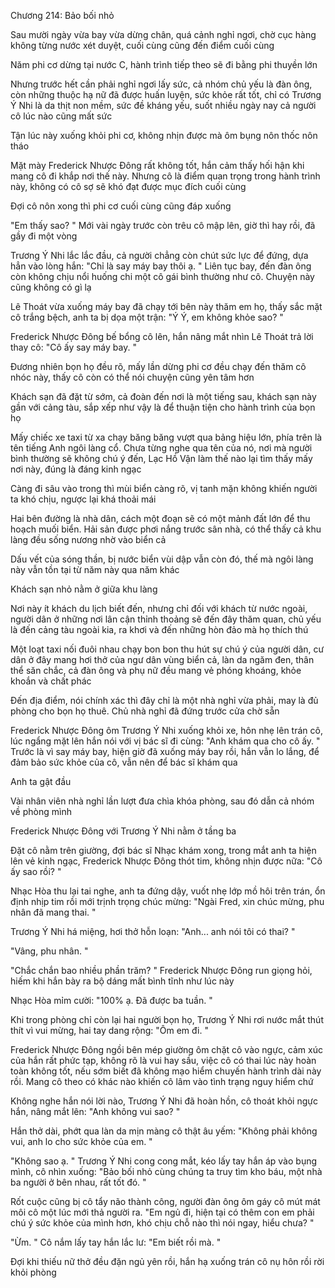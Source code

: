 




Chương 214: Bảo bối nhỏ


Sau mười ngày vừa bay vừa dừng chân, quá cảnh nghỉ ngơi, chờ cục hàng không từng nước xét duyệt, cuối cùng cũng đến điểm cuối cùng

Năm phi cơ dừng tại nước C, hành trình tiếp theo sẽ đi bằng phi thuyền lớn

Nhưng trước hết cần phải nghỉ ngơi lấy sức, cả nhóm chủ yếu là đàn ông, còn những thuộc hạ nữ đã được huấn luyện, sức khỏe rất tốt, chỉ có Trương Ý Nhi là da thịt non mềm, sức đề kháng yếu, suốt nhiều ngày nay cả người cô lúc nào cũng mất sức

Tận lúc này xuống khỏi phi cơ, không nhịn được mà ôm bụng nôn thốc nôn tháo

Mặt mày Frederick Nhược Đông rất không tốt, hắn cảm thấy hối hận khi mang cô đi khắp nơi thế này. Nhưng cô là điểm quan trọng trong hành trình này, không có cô sợ sẽ khó đạt được mục đích cuối cùng

Đợi cô nôn xong thì phi cơ cuối cùng cũng đáp xuống

"Em thấy sao? " Mới vài ngày trước còn trêu cô mập lên, giờ thì hay rồi, đã gầy đi một vòng

Trương Ý Nhi lắc lắc đầu, cả người chẳng còn chút sức lực để đứng, dựa hẳn vào lòng hắn: "Chỉ là say máy bay thôi ạ. " Liên tục bay, đến đàn ông còn không chịu nổi huống chi một cô gái bình thường như cô. Chuyện này cũng không có gì lạ

Lê Thoát vừa xuống máy bay đã chạy tới bên này thăm em họ, thấy sắc mặt cô trắng bệch, anh ta bị dọa một trận: "Ý Ý, em không khỏe sao? "

Frederick Nhược Đông bế bổng cô lên, hắn nâng mắt nhìn Lê Thoát trả lời thay cô: "Cô ấy say máy bay. "

Đương nhiên bọn họ đều rõ, mấy lần dừng phi cơ đều chạy đến thăm cô nhóc này, thấy cô còn có thể nói chuyện cũng yên tâm hơn

Khách sạn đã đặt từ sớm, cả đoàn đến nơi là một tiếng sau, khách sạn này gần với cảng tàu, sắp xếp như vậy là để thuận tiện cho hành trình của bọn họ

Mấy chiếc xe taxi từ xa chạy băng băng vượt qua bảng hiệu lớn, phía trên là tên tiếng Anh ngôi làng cổ. Chưa từng nghe qua tên của nó, nơi mà người bình thường sẽ không chú ý đến, Lạc Hồ Vận làm thế nào lại tìm thấy mấy nơi này, đúng là đáng kinh ngạc

Càng đi sâu vào trong thì mùi biển càng rõ, vị tanh mặn không khiến người ta khó chịu, ngược lại khá thoải mái

Hai bên đường là nhà dân, cách một đoạn sẽ có một mảnh đất lớn để thu hoạch muối biển. Hải sản được phơi nắng trước sân nhà, có thể thấy cả khu làng đều sống nương nhờ vào biển cả

Dấu vết của sóng thần, bị nước biển vùi dập vẫn còn đó, thế mà ngôi làng này vẫn tồn tại từ năm này qua năm khác

Khách sạn nhỏ nằm ở giữa khu làng

Nơi này ít khách du lịch biết đến, nhưng chỉ đối với khách từ nước ngoài, người dân ở những nơi lân cận thỉnh thoảng sẽ đến đây thăm quan, chủ yếu là đến cảng tàu ngoài kia, ra khơi và đến những hòn đảo mà họ thích thú

Một loạt taxi nối đuôi nhau chạy bon bon thu hút sự chú ý của người dân, cư dân ở đây mang hơi thở của ngư dân vùng biển cả, làn da ngăm đen, thân thể săn chắc, cả đàn ông và phụ nữ đều mang vẻ phóng khoáng, khỏe khoắn và chất phác

Đến địa điểm, nói chính xác thì đây chỉ là một nhà nghỉ vừa phải, may là đủ phòng cho bọn họ thuê. Chủ nhà nghỉ đã đứng trước cửa chờ sẵn

Frederick Nhược Đông ôm Trương Ý Nhi xuống khỏi xe, hôn nhẹ lên trán cô, lúc ngẩng mặt lên hắn nói với vị bác sĩ đi cùng: "Anh khám qua cho cô ấy. " Trước là vì say máy bay, hiện giờ đã xuống máy bay rồi, hắn vẫn lo lắng, để đảm bảo sức khỏe của cô, vẫn nên để bác sĩ khám qua

Anh ta gật đầu

Vài nhân viên nhà nghỉ lần lượt đưa chìa khóa phòng, sau đó dẫn cả nhóm về phòng mình

Frederick Nhược Đông với Trương Ý Nhi nằm ở tầng ba

Đặt cô nằm trên giường, đợi bác sĩ Nhạc khám xong, trong mắt anh ta hiện lên vẻ kinh ngạc, Frederick Nhược Đông thót tim, không nhịn được nữa: "Cô ấy sao rồi? "

Nhạc Hòa thu lại tai nghe, anh ta đứng dậy, vuốt nhẹ lớp mồ hôi trên trán, ổn định nhịp tim rồi mới trịnh trọng chúc mừng: "Ngài Fred, xin chúc mừng, phu nhân đã mang thai. "

Trương Ý Nhi há miệng, hơi thở hỗn loạn: "Anh... anh nói tôi có thai? "

"Vâng, phu nhân. "

"Chắc chắn bao nhiều phần trăm? " Frederick Nhược Đông run giọng hỏi, hiếm khi hắn bày ra bộ dáng mất bình tĩnh như lúc này

Nhạc Hòa mỉm cười: "100% ạ. Đã được ba tuần. "

Khi trong phòng chỉ còn lại hai người bọn họ, Trương Ý Nhi rơi nước mắt thút thít vì vui mừng, hai tay dang rộng: "Ôm em đi. "

Frederick Nhược Đông ngồi bên mép giường ôm chặt cô vào ngực, cảm xúc của hắn rất phức tạp, không rõ là vui hay sầu, việc cô có thai lúc này hoàn toàn không tốt, nếu sớm biết đã không mạo hiểm chuyến hành trình dài này rồi. Mang cô theo có khác nào khiến cô lâm vào tình trạng nguy hiểm chứ

Không nghe hắn nói lời nào, Trương Ý Nhi đã hoàn hồn, cô thoát khỏi ngực hắn, nâng mắt lên: "Anh không vui sao? "

Hắn thở dài, phớt qua làn da mịn màng cô thật âu yếm: "Không phải không vui, anh lo cho sức khỏe của em. "

"Không sao ạ. " Trương Ý Nhi cong cong mắt, kéo lấy tay hắn áp vào bụng mình, cô nhìn xuống: "Bảo bối nhỏ cùng chúng ta truy tìm kho báu, một nhà ba người ở bên nhau, rất tốt đó. "

Rốt cuộc cũng bị cô tẩy não thành công, người đàn ông ôm gáy cô mút mát môi cô một lúc mới thả người ra. "Em ngủ đi, hiện tại có thêm con em phải chú ý sức khỏe của mình hơn, khó chịu chỗ nào thì nói ngay, hiểu chưa? "

"Ừm. " Cô nắm lấy tay hắn lắc lư: "Em biết rồi mà. "

Đợi khi thiếu nữ thở đều đặn ngủ yên rồi, hắn hạ xuống trán cô nụ hôn rồi rời khỏi phòng




